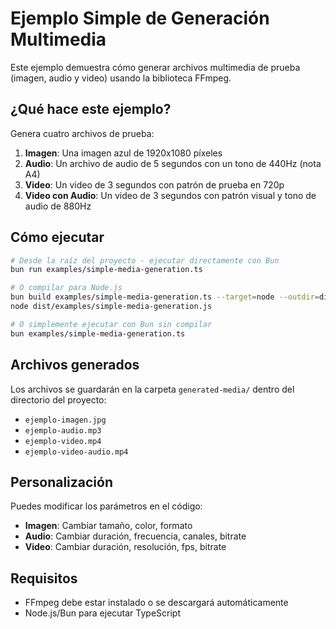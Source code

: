 # Ejemplo Simple de Generación Multimedia

Este ejemplo demuestra cómo generar archivos multimedia de prueba (imagen, audio y video) usando la biblioteca FFmpeg.

## ¿Qué hace este ejemplo?

Genera cuatro archivos de prueba:
1. **Imagen**: Una imagen azul de 1920x1080 píxeles
2. **Audio**: Un archivo de audio de 5 segundos con un tono de 440Hz (nota A4)
3. **Video**: Un video de 3 segundos con patrón de prueba en 720p
4. **Video con Audio**: Un video de 3 segundos con patrón visual y tono de audio de 880Hz

## Cómo ejecutar

```bash
# Desde la raíz del proyecto - ejecutar directamente con Bun
bun run examples/simple-media-generation.ts

# O compilar para Node.js
bun build examples/simple-media-generation.ts --target=node --outdir=dist/examples
node dist/examples/simple-media-generation.js

# O simplemente ejecutar con Bun sin compilar
bun examples/simple-media-generation.ts
```

## Archivos generados

Los archivos se guardarán en la carpeta `generated-media/` dentro del directorio del proyecto:
- `ejemplo-imagen.jpg`
- `ejemplo-audio.mp3`
- `ejemplo-video.mp4`
- `ejemplo-video-audio.mp4`

## Personalización

Puedes modificar los parámetros en el código:
- **Imagen**: Cambiar tamaño, color, formato
- **Audio**: Cambiar duración, frecuencia, canales, bitrate
- **Video**: Cambiar duración, resolución, fps, bitrate

## Requisitos

- FFmpeg debe estar instalado o se descargará automáticamente
- Node.js/Bun para ejecutar TypeScript